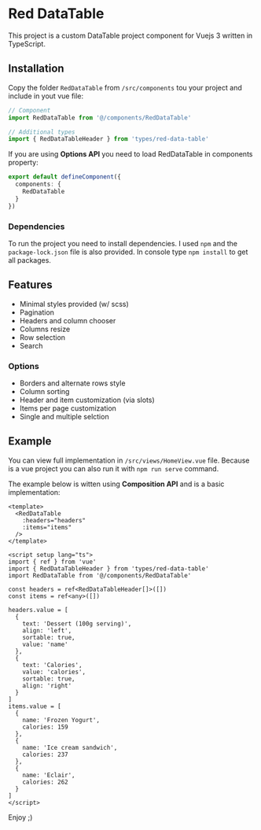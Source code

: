 # Red DataTable

This project is a custom DataTable project component for Vuejs 3 written in TypeScript.

## Installation

Copy the folder `RedDataTable` from `/src/components` tou your project and include in yout vue file:

```typescript
// Component
import RedDataTable from '@/components/RedDataTable'

// Additional types
import { RedDataTableHeader } from 'types/red-data-table'
```

If you are using **Options API** you need to load RedDataTable in components property:

```typescript
export default defineComponent({
  components: {
    RedDataTable
  }
})
```

### Dependencies

To run the project you need to install dependencies. I used `npm` and the `package-lock.json` file is also provided. In console type `npm install` to get all packages.

## Features
- Minimal styles provided (w/ scss)
- Pagination
- Headers and column chooser
- Columns resize
- Row selection
- Search

### Options
- Borders and alternate rows style
- Column sorting
- Header and item customization (via slots)
- Items per page customization
- Single and multiple selction

## Example

You can view full implementation in `/src/views/HomeView.vue` file. Because is a vue project you can also run it with `npm run serve` command.

The example below is witten using **Composition API** and is a basic implementation:
```vue
<template>
  <RedDataTable
    :headers="headers"
    :items="items"
  />
</template>

<script setup lang="ts">
import { ref } from 'vue'
import { RedDataTableHeader } from 'types/red-data-table'
import RedDataTable from '@/components/RedDataTable'

const headers = ref<RedDataTableHeader[]>([])
const items = ref<any>([])

headers.value = [
  {
    text: 'Dessert (100g serving)',
    align: 'left',
    sortable: true,
    value: 'name'
  },
  {
    text: 'Calories',
    value: 'calories',
    sortable: true,
    align: 'right'
  }
]
items.value = [
  {
    name: 'Frozen Yogurt',
    calories: 159
  },
  {
    name: 'Ice cream sandwich',
    calories: 237
  },
  {
    name: 'Eclair',
    calories: 262
  }
]
</script>
```


Enjoy ;)
